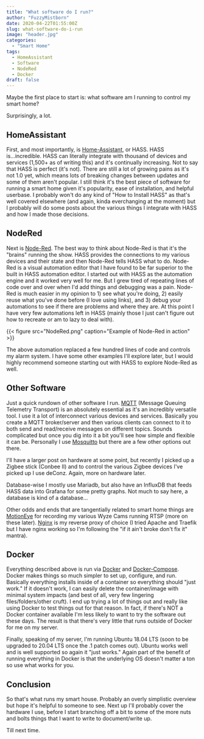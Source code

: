 ```yaml
---
title: "What software do I run?"
author: "FuzzyMistborn"
date: 2020-04-22T01:55:00Z
slug: what-software-do-i-run
image: "header.jpg"
categories:
  - "Smart Home"
tags:
  - HomeAssistant
  - Software
  - NodeRed
  - Docker
draft: false
---
```


Maybe the first place to start is: what software am I running to control my smart home?

Surprisingly, a lot.

## HomeAssistant

First, and most importantly, is [Home-Assistant](http://home-assistant.io), or HASS.  HASS is...incredible.  HASS can literally integrate with thousand of devices and services (1,500+ as of writing this) and it's continually increasing.  Not to say that HASS is perfect (it's not).  There are still a lot of growing pains as it's not 1.0 yet, which means lots of breaking changes between updates and some of them aren't popular.  I still think it's the best piece of software for running a smart home given it's popularity, ease of installation, and helpful userbase.  I probably won't do any kind of "How to Install HASS" as that's well covered elsewhere (and again, kinda everchanging at the moment) but I probably will do some posts about the various things I integrate with HASS and how I made those decisions.

## NodeRed

Next is [Node-Red](https://nodered.org/).  The best way to think about Node-Red is that it's the "brains" running the show.  HASS provides the connections to my various devices and their state and then Node-Red tells HASS what to do.  Node-Red is a visual automation editor that I have found to be far superior to the built in HASS automation editor.  I started out with HASS as the automation engine and it worked very well for me.  But I grew tired of repeating lines of code over and over when I'd add things and debugging was a pain.  Node-Red is much easier in my opinion to 1) see what you're doing, 2) easily reuse what you've done before (I love using links), and 3) debug your automations to see if there are problems and where they are.  At this point I have very few automations left in HASS (mainly those I just can't figure out how to recreate or am to lazy to deal with).

{{< figure src="NodeRed.png" caption="Example of Node-Red in action" >}}

The above automation replaced a few hundred lines of code and controls my alarm system.  I have some other examples I'll explore later, but I would highly recommend someone starting out with HASS to explore Node-Red as well.

## Other Software

Just a quick rundown of other software I run. [MQTT](https://mqtt.org/) (Message Queuing Telemetry Transport) is an absolutely essential as it's an incredibly versatile tool.  I use it a lot of interconnect various devices and services.  Basically you create a MQTT broker/server and then various clients can connect to it to both send and read/receive messages on different topics.  Sounds complicated but once you dig into it a bit you'll see how simple and flexible it can be.  Personally I use [Mosquitto](https://mosquitto.org/) but there are a few other options out there.

I'll have a larger post on hardware at some point, but recently I picked up a Zigbee stick (Conbee II) and to control the various Zigbee devices I've picked up I use deConz.  Again, more on hardware later.

Database-wise I mostly use Mariadb, but also have an InfluxDB that feeds HASS data into Grafana for some pretty graphs.  Not much to say here, a database is kind of a database...

Other odds and ends that are tangentially related to smart home things are [MotionEye](https://github.com/ccrisan/motioneye) for recording my various Wyze Cams running RTSP (more on these later). [Nginx](https://nginx.org/) is my reverse proxy of choice (I tried Apache and Traefik but I have nginx working so I'm following the "if it ain't broke don't fix it" mantra).

## Docker

Everything described above is run via [Docker](https://www.docker.com/) and [Docker-Compose](https://docs.docker.com/compose/).  Docker makes things so much simpler to set up, configure, and run.  Basically everything installs inside of a container so everything should "just work."  If it doesn't work, I can easily delete the container/image with minimal system impacts (and best of all, very few lingering files/folders/other cruft).  I end up trying a lot of things out and really like using Docker to test things out for that reason.  In fact, if there's NOT a Docker container available I'm less likely to want to try the software out these days.  The result is that there's very little that runs outside of Docker for me on my server.

Finally, speaking of my server, I'm running Ubuntu 18.04 LTS (soon to be upgraded to 20.04 LTS once the .1 patch comes out).  Ubuntu works well and is well supported so again it "just works."  Again part of the benefit of running everything in Docker is that the underlying OS doesn't matter a ton so use what works for you.

## Conclusion

So that's what runs my smart house.  Probably an overly simplistic overview but hope it's helpful to someone to see.  Next up I'll probably cover the hardware I use, before I start branching off a bit to some of the more nuts and bolts things that I want to write to document/write up.

Till next time.


